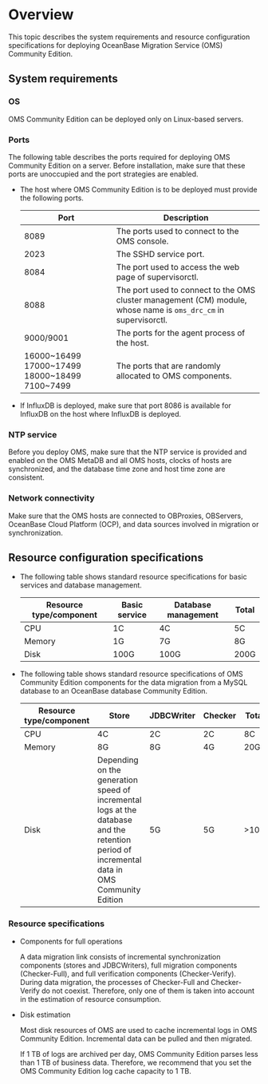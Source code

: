 # Overview

This topic describes the system requirements and resource configuration specifications for deploying OceanBase Migration Service (OMS) Community Edition.

## System requirements

### OS

OMS Community Edition can be deployed only on Linux-based servers.  

### Ports

The following table describes the ports required for deploying OMS Community Edition on a server. Before installation, make sure that these ports are unoccupied and the port strategies are enabled.

* The host where OMS Community Edition is to be deployed must provide the following ports.

  |     Port  |    Description   |
  |-----------|------------|
  | 8089      | The ports used to connect to the OMS console.    |
  | 2023      | The SSHD service port.         |
  | 8084      | The port used to access the web page of supervisorctl.  |
  | 8088      | The port used to connect to the OMS cluster management (CM) module, whose name is `oms_drc_cm` in supervisorctl.  |
  | 9000/9001   | The ports for the agent process of the host.   |
  | 16000\~16499 17000\~17499 18000\~18499  <br>7100\~7499 | The ports that are randomly allocated to OMS components.   |

* If InfluxDB is deployed, make sure that port 8086 is available for InfluxDB on the host where InfluxDB is deployed.
  
### NTP service

Before you deploy OMS, make sure that the NTP service is provided and enabled on the OMS MetaDB and all OMS hosts, clocks of hosts are synchronized, and the database time zone and host time zone are consistent.

### Network connectivity

Make sure that the OMS hosts are connected to OBProxies, OBServers, OceanBase Cloud Platform (OCP), and data sources involved in migration or synchronization.

## Resource configuration specifications

* The following table shows standard resource specifications for basic services and database management.

  | Resource type/component | Basic service |  Database management |  Total  |
  |---------|------|------|------|
  | CPU     | 1C   | 4C   | 5C   |
  | Memory  | 1G   | 7G   | 8G   |
  | Disk    | 100G | 100G | 200G |

* The following table shows standard resource specifications of OMS Community Edition components for the data migration from a MySQL database to an OceanBase database Community Edition.

  | Resource type/component |                Store                | JDBCWriter | Checker |          Total           |
  |---------|-------------------------------------|------------|---------|-----------------------|
  | CPU     | 4C                                  | 2C         | 2C      | 8C                    |
  | Memory  | 8G                                  | 8G         | 4G      | 20G                   |
  | Disk    | Depending on the generation speed of incremental logs at the database and the retention period of incremental data in OMS Community Edition  | 5G         | 5G      | \>10G |

### Resource specifications

* Components for full operations
  
  A data migration link consists of incremental synchronization components (stores and JDBCWriters), full migration components (Checker-Full), and full verification components (Checker-Verify). During data migration, the processes of Checker-Full and Checker-Verify do not coexist. Therefore, only one of them is taken into account in the estimation of resource consumption.
  
* Disk estimation
  
  Most disk resources of OMS are used to cache incremental logs in OMS Community Edition. Incremental data can be pulled and then migrated.

  If 1 TB of logs are archived per day, OMS Community Edition parses less than 1 TB of business data. Therefore, we recommend that you set the OMS Community Edition log cache capacity to 1 TB.
